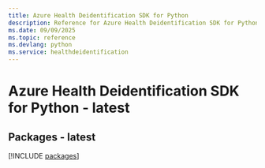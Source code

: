 ```yaml
---
title: Azure Health Deidentification SDK for Python
description: Reference for Azure Health Deidentification SDK for Python
ms.date: 09/09/2025
ms.topic: reference
ms.devlang: python
ms.service: healthdeidentification
---
```

# Azure Health Deidentification SDK for Python - latest
## Packages - latest
[!INCLUDE [packages](health-deidentification-index.md)]
